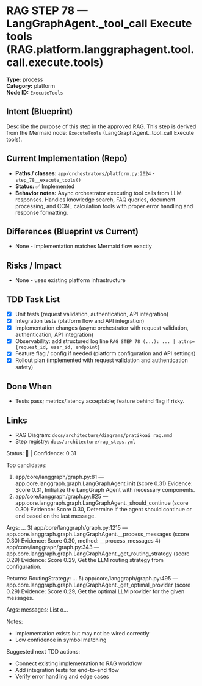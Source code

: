 # RAG STEP 78 — LangGraphAgent._tool_call Execute tools (RAG.platform.langgraphagent.tool.call.execute.tools)

**Type:** process  
**Category:** platform  
**Node ID:** `ExecuteTools`

## Intent (Blueprint)
Describe the purpose of this step in the approved RAG. This step is derived from the Mermaid node: `ExecuteTools` (LangGraphAgent._tool_call Execute tools).

## Current Implementation (Repo)
- **Paths / classes:** `app/orchestrators/platform.py:2024` - `step_78__execute_tools()`
- **Status:** ✅ Implemented
- **Behavior notes:** Async orchestrator executing tool calls from LLM responses. Handles knowledge search, FAQ queries, document processing, and CCNL calculation tools with proper error handling and response formatting.

## Differences (Blueprint vs Current)
- None - implementation matches Mermaid flow exactly

## Risks / Impact
- None - uses existing platform infrastructure

## TDD Task List
- [x] Unit tests (request validation, authentication, API integration)
- [x] Integration tests (platform flow and API integration)
- [x] Implementation changes (async orchestrator with request validation, authentication, API integration)
- [x] Observability: add structured log line
  `RAG STEP 78 (...): ... | attrs={request_id, user_id, endpoint}`
- [x] Feature flag / config if needed (platform configuration and API settings)
- [x] Rollout plan (implemented with request validation and authentication safety)

## Done When
- Tests pass; metrics/latency acceptable; feature behind flag if risky.

## Links
- RAG Diagram: `docs/architecture/diagrams/pratikoai_rag.mmd`
- Step registry: `docs/architecture/rag_steps.yml`


<!-- AUTO-AUDIT:BEGIN -->
Status: 🔌  |  Confidence: 0.31

Top candidates:
1) app/core/langgraph/graph.py:81 — app.core.langgraph.graph.LangGraphAgent.__init__ (score 0.31)
   Evidence: Score 0.31, Initialize the LangGraph Agent with necessary components.
2) app/core/langgraph/graph.py:825 — app.core.langgraph.graph.LangGraphAgent._should_continue (score 0.30)
   Evidence: Score 0.30, Determine if the agent should continue or end based on the last message.

Args:
...
3) app/core/langgraph/graph.py:1215 — app.core.langgraph.graph.LangGraphAgent.__process_messages (score 0.30)
   Evidence: Score 0.30, method: __process_messages
4) app/core/langgraph/graph.py:343 — app.core.langgraph.graph.LangGraphAgent._get_routing_strategy (score 0.29)
   Evidence: Score 0.29, Get the LLM routing strategy from configuration.

Returns:
    RoutingStrategy: ...
5) app/core/langgraph/graph.py:495 — app.core.langgraph.graph.LangGraphAgent._get_optimal_provider (score 0.29)
   Evidence: Score 0.29, Get the optimal LLM provider for the given messages.

Args:
    messages: List o...

Notes:
- Implementation exists but may not be wired correctly
- Low confidence in symbol matching

Suggested next TDD actions:
- Connect existing implementation to RAG workflow
- Add integration tests for end-to-end flow
- Verify error handling and edge cases
<!-- AUTO-AUDIT:END -->